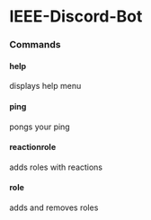 # IEEE-Discord-Bot
### Commands
#### help
displays help menu
#### ping
pongs your ping
#### reactionrole
adds roles with reactions
#### role
adds and removes roles